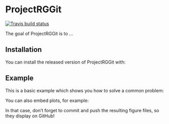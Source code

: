 
<!-- README.md is generated from README.Rmd. Please edit that file -->

# ProjectRGGit

<!-- badges: start -->

[![Travis build
status](https://travis-ci.com/RG9303/Project-RG-Package.svg?branch=master)](https://travis-ci.com/RG9303/Project-RG-Package)
<!-- badges: end -->

The goal of ProjectRGGit is to …

## Installation

You can install the released version of ProjectRGGit with:

## Example

This is a basic example which shows you how to solve a common problem:

You can also embed plots, for example:

In that case, don’t forget to commit and push the resulting figure
files, so they display on GitHub\!
